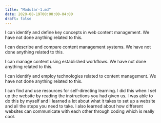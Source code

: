 ```yaml
---
title: "Modular-1.md"
date: 2020-08-19T00:00:00-04:00
draft: false
---
```


I can identify and define key concepts in web content management. We have not done anything related to this.

I can describe and compare content management systems. We have not done anything related to this.

I can manage content using established workflows. We have not done anything related to this.

I can identify and employ technologies related to content management. We have not done anything related to this.

I can find and use resources for self-directing learning. I did this when I set up the website by reading the instructions you had given us. I was able to do this by myself and I learned a lot about what it takes to set up a website and all the steps you need to take. I also learned about how different websites can communicate with each other through coding which is really cool. 
